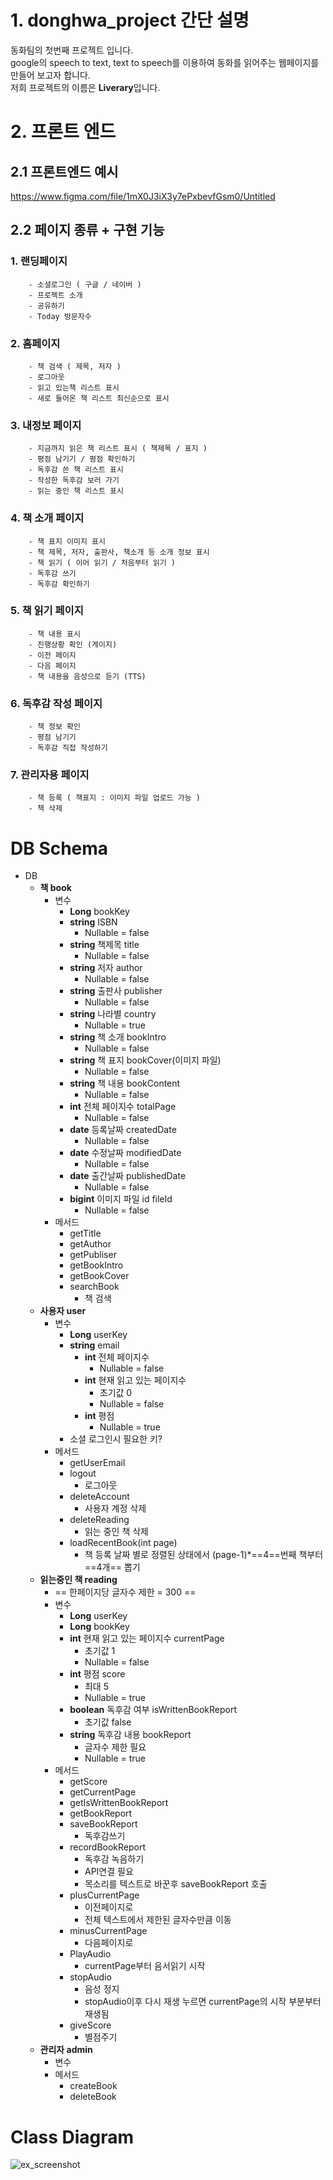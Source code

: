 # 1. donghwa_project 간단 설명
  동화팀의 첫번째 프로젝트 입니다.   
  google의 speech to text, text to speech를 이용하여 동화를 읽어주는 웹페이지를 만들어 보고자 합니다.   
  저희 프로젝트의 이름은 **Liverary**입니다.

# 2. 프론트 엔드
## 2.1 프론트엔드 예시
https://www.figma.com/file/1mX0J3iX3y7ePxbevfGsm0/Untitled

## 2.2 페이지 종류 + 구현 기능
  ### 1. **랜딩페이지**
  ```
      - 소셜로그인 ( 구글 / 네이버 )
      - 프로젝트 소개
      - 공유하기
      - Today 방문자수
   ```

  ### 2. **홈페이지**
  ```
      - 책 검색 ( 제목, 저자 )
      - 로그아웃
      - 읽고 있는책 리스트 표시 
      - 새로 들어온 책 리스트 최신순으로 표시 
   ```

  ### 3. **내정보 페이지**
  ```
      - 지금까지 읽은 책 리스트 표시 ( 책제목 / 표지 )
      - 평점 남기기 / 평점 확인하기
      - 독후감 쓴 책 리스트 표시
      - 작성한 독후감 보러 가기
      - 읽는 중인 책 리스트 표시
   ```


  ### 4. **책 소개 페이지**
  ```
      - 책 표지 이미지 표시
      - 책 제목, 저자, 출판사, 책소개 등 소개 정보 표시
      - 책 읽기 ( 이어 읽기 / 처음부터 읽기 )
      - 독후감 쓰기
      - 독후감 확인하기
  ```

  ### 5. **책 읽기 페이지**
  ```
      - 책 내용 표시
      - 진행상황 확인 (게이지)
      - 이전 페이지
      - 다음 페이지
      - 책 내용을 음성으로 듣기 (TTS)
  ```

  ### 6. **독후감 작성 페이지**
  ```
      - 책 정보 확인
      - 평점 남기기
      - 독후감 직접 작성하기
  ```

  ### 7. **관리자용 페이지**
  ```
      - 책 등록 ( 책표지 : 이미지 파일 업로드 가능 )
      - 책 삭제
  ```

# DB Schema
- DB
    - **책 book**
        - 변수
            - **Long** bookKey
            - **string** ISBN
                - Nullable = false
            - **string** 책제목 title
                - Nullable = false
            - **string** 저자 author
                - Nullable = false
            - **string** 출판사 publisher
                - Nullable = false
            - **string** 나라별 country
                - Nullable = true
            - **string** 책 소개 bookIntro
                - Nullable = false
            - **string** 책 표지 bookCover(이미지 파일)
                - Nullable = false
            - **string** 책 내용 bookContent
                - Nullable = false
            - **int** 전체 페이지수  totalPage
                - Nullable = false
            - **date** 등록날짜 createdDate
                - Nullable = false
            - **date** 수정날짜 modifiedDate
                - Nullable = false
            - **date** 출간날짜 publishedDate
                - Nullable = false
            - **bigint** 이미지 파일 id fileId
                - Nullable = false
        - 메서드
            - getTitle
            - getAuthor
            - getPubliser
            - getBookIntro
            - getBookCover
            - searchBook
                - 책 검색
    - **사용자 user**
        - 변수
            - **Long** userKey
            - **string** email
                - **int** 전체 페이지수 
                    - Nullable = false
                - **int** 현재 읽고 있는 페이지수
                    - 초기값 0
                    - Nullable = false
                - **int** 평점
                    - Nullable = true
            - 소셜 로그인시 필요한 키?
        - 메서드
            - getUserEmail
            - logout
                - 로그아웃
            - deleteAccount
                - 사용자 계정 삭제
            - deleteReading
                - 읽는 중인 책 삭제
            - loadRecentBook(int page)
                - 책 등록 날짜 별로 정렬된 상태에서 (page-1)*==4==번째 책부터 ==4개== 뽑기
    - **읽는중인 책 reading**
        - == 한페이지당 글자수 제한 = 300 ==
        - 변수
            - **Long** userKey
            - **Long** bookKey
            - **int** 현재 읽고 있는 페이지수 currentPage
                - 초기값 1
                - Nullable = false
            - **int** 평점 score 
                - 최대 5
                - Nullable = true
            - **boolean** 독후감 여부 isWrittenBookReport
                - 초기값 false
            - **string** 독후감 내용 bookReport
                - 글자수 제한 필요
                - Nullable = true
        - 메서드
            - getScore
            - getCurrentPage
            - getIsWrittenBookReport
            - getBookReport
            - saveBookReport
                - 독후감쓰기
            - recordBookReport
                - 독후감 녹음하기
                - API연결 필요
                - 목소리를 텍스트로 바꾼후 saveBookReport 호출
            - plusCurrentPage
                - 이전페이지로
                - 전체 텍스트에서 제한된 글자수만큼 이동
            - minusCurrentPage
                - 다음페이지로
            - PlayAudio
                - currentPage부터 음서읽기 시작
            - stopAudio
                - 음성 정지
                - stopAudio이후 다시 재생 누르면 currentPage의 시작 부분부터 재생됨
            - giveScore
                - 별점주기
    - **관리자 admin**
        - 변수
        - 메서드
            - createBook
            - deleteBook
 
# Class Diagram
![ex_screenshot](./donghwadiagram.drawio.png)

